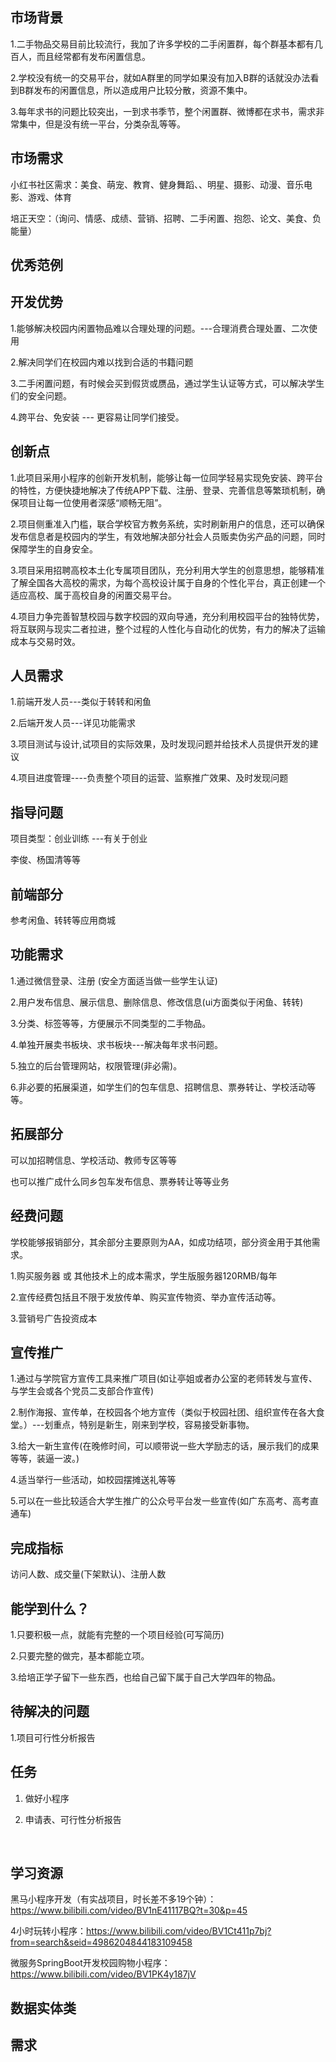 ## 市场背景

1.二手物品交易目前比较流行，我加了许多学校的二手闲置群，每个群基本都有几百人，而且经常都有发布闲置信息。











2.学校没有统一的交易平台，就如A群里的同学如果没有加入B群的话就没办法看到B群发布的闲置信息，所以造成用户比较分散，资源不集中。







3.每年求书的问题比较突出，一到求书季节，整个闲置群、微博都在求书，需求非常集中，但是没有统一平台，分类杂乱等等。



## 市场需求



小红书社区需求：美食、萌宠、教育、健身舞蹈、、明星、摄影、动漫、音乐电影、游戏、体育





培正天空：（询问、情感、成绩、营销、招聘、二手闲置、抱怨、论文、美食、负能量）





## 优秀范例





## 开发优势

1.能够解决校园内闲置物品难以合理处理的问题。---合理消费合理处置、二次使用

2.解决同学们在校园内难以找到合适的书籍问题

3.二手闲置问题，有时候会买到假货或赝品，通过学生认证等方式，可以解决学生们的安全问题。

4.跨平台、免安装 --- 更容易让同学们接受。

## 创新点

 1.此项目采用小程序的创新开发机制，能够让每一位同学轻易实现免安装、跨平台的特性，方便快捷地解决了传统APP下载、注册、登录、完善信息等繁琐机制，确保项目让每一位使用者深感“顺畅无阻”。

2.项目侧重准入门槛，联合学校官方教务系统，实时刷新用户的信息，还可以确保发布信息者是校园内的学生，有效地解决部分社会人员贩卖伪劣产品的问题，同时保障学生的自身安全。

3.项目采用招聘高校本土化专属项目团队，充分利用大学生的创意思想，能够精准了解全国各大高校的需求，为每个高校设计属于自身的个性化平台，真正创建一个适应高校、属于高校自身的闲置交易平台。

4.项目力争完善智慧校园与数字校园的双向导通，充分利用校园平台的独特优势，将互联网与现实二者拉进，整个过程的人性化与自动化的优势，有力的解决了运输成本与交易时效。

## 人员需求

1.前端开发人员---类似于转转和闲鱼

2.后端开发人员---详见功能需求

3.项目测试与设计,试项目的实际效果，及时发现问题并给技术人员提供开发的建议

4.项目进度管理----负责整个项目的运营、监察推广效果、及时发现问题   



## 指导问题

项目类型：创业训练 ---有关于创业

李俊、杨国清等等



## 前端部分

参考闲鱼、转转等应用商城



## 功能需求

1.通过微信登录、注册 (安全方面适当做一些学生认证)

2.用户发布信息、展示信息、删除信息、修改信息(ui方面类似于闲鱼、转转)

3.分类、标签等等，方便展示不同类型的二手物品。

4.单独开展卖书板块、求书板块---解决每年求书问题。

5.独立的后台管理网站，权限管理(非必需)。

6.非必要的拓展渠道，如学生们的包车信息、招聘信息、票券转让、学校活动等等。



## 拓展部分

可以加招聘信息、学校活动、教师专区等等

也可以推广成什么同乡包车发布信息、票券转让等等业务



## 经费问题



学校能够报销部分，其余部分主要原则为AA，如成功结项，部分资金用于其他需求。

1.购买服务器 或 其他技术上的成本需求，学生版服务器120RMB/每年

2.宣传经费包括且不限于发放传单、购买宣传物资、举办宣传活动等。

3.营销号广告投资成本



## 宣传推广		

1.通过与学院官方宣传工具来推广项目(如让亭姐或者办公室的老师转发与宣传、与学生会或各个党员二支部合作宣传)

2.制作海报、宣传单，在校园各个地方宣传（类似于校园社团、组织宣传在各大食堂。）---划重点，特别是新生，刚来到学校，容易接受新事物。

3.给大一新生宣传(在晚修时间，可以顺带说一些大学励志的话，展示我们的成果等等，装逼一波。)

4.适当举行一些活动，如校园摆摊送礼等等

5.可以在一些比较适合大学生推广的公众号平台发一些宣传(如广东高考、高考直通车)



## 完成指标

访问人数、成交量(下架默认)、注册人数



## 能学到什么？

1.只要积极一点，就能有完整的一个项目经验(可写简历)

2.只要完整的做完，基本都能立项。

3.给培正学子留下一些东西，也给自己留下属于自己大学四年的物品。



## 待解决的问题

1.项目可行性分析报告

## 任务

1.  做好小程序

2. 申请表、可行性分析报告


   ​




## 学习资源

黑马小程序开发（有实战项目，时长差不多19个钟）：<https://www.bilibili.com/video/BV1nE41117BQ?t=30&p=45>

4小时玩转小程序：<https://www.bilibili.com/video/BV1Ct411p7bj?from=search&seid=4986204844183109458>

微服务SpringBoot开发校园购物小程序：<https://www.bilibili.com/video/BV1PK4y187jV>



## 数据实体类



## 需求

